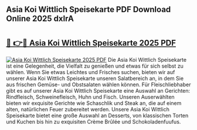 ## Asia Koi Wittlich Speisekarte PDF Download Online 2025 dxlrA

# <h2><a href="http://gc96oq.nevu.top/?p=Asia+Koi+Wittlich+Speisekarte">🔗 👉🔴 Asia Koi Wittlich Speisekarte 2025 PDF</a></h2>

[![Asia Koi Wittlich Speisekarte 2025 PDF](https://i.imgur.com/dBaPXMq.png)](http://gc96oq.nevu.top/?p=Asia+Koi+Wittlich+Speisekarte)
Die Asia Koi Wittlich Speisekarte ist eine Gelegenheit, die Vielfalt zu genießen und etwas für sich selbst zu wählen. Wenn Sie etwas Leichtes und Frisches suchen, bieten wir auf unserer Asia Koi Wittlich Speisekarte unseren Salatbereich an, in dem Sie aus frischen Gemüse- und Obstsalaten wählen können. Für Fleischliebhaber gibt es auf unserer Asia Koi Wittlich Speisekarte eine Auswahl an Gerichten: Rindfleisch, Schweinefleisch, Huhn und Fisch. Unseren Auserwählten bieten wir exquisite Gerichte wie Schaschlik und Steak an, die auf einem alten, natürlichen Feuer zubereitet werden. Unsere Asia Koi Wittlich Speisekarte bietet eine große Auswahl an Desserts, von klassischen Torten und Kuchen bis hin zu exquisiten Crème Brûlée und Schokoladenfuufus.
